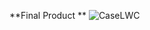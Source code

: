 **Final Product
**
![CaseLWC](https://github.com/user-attachments/assets/7ac82321-c5e0-4654-a934-271d2228ad10)
